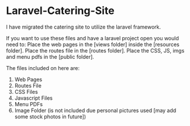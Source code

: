 # Laravel-Catering-Site
I have migrated the catering site to utilize the laravel framework.

If you want to use these files and have a laravel project open you would need to:
Place the web pages in the [views folder] inside the [resources folder].
Place the routes file in the [routes folder].
Place the CSS, JS, imgs and menu pdfs in the [public folder].

The files included on here are:
1. Web Pages
2. Routes File
3. CSS Files
4. Javascript Files
5. Menu PDFs
6. Image Folder (is not included due personal pictures used [may add some stock photos in future])

